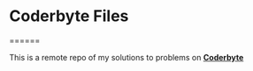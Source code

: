 # Coderbyte Files
======

This is a remote repo of my solutions to problems on [**Coderbyte**](http://coderbyte.com/)


